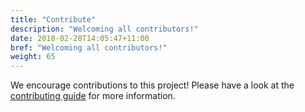 ```yaml
---
title: "Contribute"
description: "Welcoming all contributors!"
date: 2018-02-28T14:05:47+11:00
bref: "Welcoming all contributors!"
weight: 65
---
```


We encourage contributions to this project! Please have a look at the
[contributing guide](https://github.com/anz-bank/sysl/blob/master/docs/CONTRIBUTING.md) for more information.
